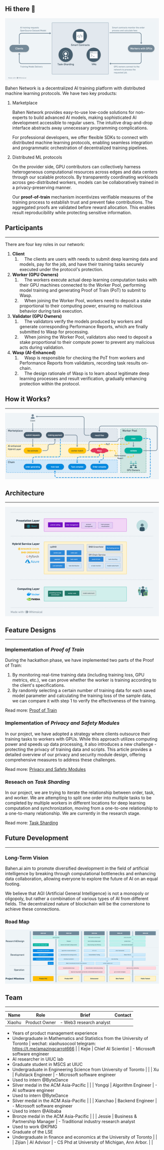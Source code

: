 ## Hi there 👋


![Untitled](profile/flowchart_1.png)

Bahen Network is a decentralized AI training platform with distributed machine learning protocols. We have two key products:

1. Marketplace
    
    Bahen Network provides easy-to-use low-code solutions for non-experts to build advanced AI models, making sophisticated AI development accessible to regular users. The intuitive drag-and-drop interface abstracts away unnecessary programming complications.
    
    For professional developers, we offer flexible SDKs to connect with distributed machine learning protocols, enabling seamless integration and programmatic orchestration of decentralized training pipelines.
    
2. Distributed ML protocols
    
    On the provider side, GPU contributors can collectively harness heterogeneous computational resources across edges and data centers through our scalable protocols. By transparently coordinating workloads across geo-distributed workers, models can be collaboratively trained in a privacy-preserving manner.
    
    Our **proof-of-train** mechanism incentivizes verifiable measures of the training process to establish trust and prevent fake contributions. The aggregated proofs are validated before reward allocation. This enables result reproducibility while protecting sensitive information.
    

## **Participants**

---

There are four key roles in our network:

1. **Client**
    1.     The clients are users with needs to submit deep learning data and models, pay for the job, and have their training tasks securely executed under the protocol's protection.
2. **Worker (GPU Owners)**
    1.     The workers execute actual deep learning computation tasks with their GPU machines connected to the Worker Pool, performing model training and generating Proof of Train (PoT) to submit to Wasp.
    2.     When joining the Worker Pool, workers need to deposit a stake proportional to their computing power, ensuring no malicious behavior during task execution.
3. **Validator (GPU Owners)**
    1.     The validators verify the models produced by workers and generate corresponding Performance Reports, which are finally submitted to Wasp for processing.
    2.     When joining the Worker Pool, validators also need to deposit a stake proportional to their compute power to prevent any malicious acts during validation.
4. **Wasp (AI-Enhanced)**
    1.     Wasp is responsible for checking the PoT from workers and Performance Reports from validators, recording task results on-chain.
    2.     The design rationale of Wasp is to learn about legitimate deep learning processes and result verification, gradually enhancing protection within the protocol.

## How it Works?

---

![Untitled](profile/how_it_works.png)

## Architecture

---

![Untitled](profile/architecture.png)

## Feature Designs

---

### Implementation of *Proof of Train*

During the hackathon phase, we have implemented two parts of the Proof of Train:

1. By monitoring real-time training data (including training loss, GPU metrics, etc.), we can prove whether the worker is training according to the client's specifications.
2. By randomly selecting a certain number of training data for each saved model parameter and calculating the training loss of the sample data, we can compare it with step 1 to verify the effectiveness of the training.

Read more:
[Proof of Train](docs/proof_of_training.pdf)

### Implementation of ***Privacy and Safety Modules***

In our project, we have adopted a strategy where clients outsource their training tasks to workers with GPUs. While this approach utilizes computing power and speeds up data processing, it also introduces a new challenge - protecting the privacy of training data and scripts. This article provides a detailed overview of our privacy and security module design, offering comprehensive measures to address these challenges.

Read more:
[Privacy and Safety Modules](docs/safety_and_privacy.pdf)

### Reseach on *Task Sharding*

In our project, we are trying to iterate the relationship between order, task, and worker. We are attempting to split one order into multiple tasks to be completed by multiple workers in different locations for deep learning computation and synchronization, moving from a one-to-one relationship to a one-to-many relationship. We are currently in the research stage.

Read more:
[Task Sharding](docs/task_sharding.pdf)

## Future Development

---

### Long-Term Vision

Bahen.ai aim to promote diversified development in the field of artificial intelligence by breaking through computational bottlenecks and enhancing data collaboration, allowing everyone to explore the future of AI on an equal footing.

We believe that AGI (Artificial General Intelligence) is not a monopoly or oligopoly, but rather a combination of various types of AI from different fields. The decentralized nature of blockchain will be the cornerstone to achieve these connections.

### Road Map

![Untitled](profile/roadmap.png)

## Team

---

| Name | Role | Brief  | Contact |
| --- | --- | --- | --- |
| Xiaohu | Product Owner | - Web3 research analyst
- Years of product management experience
- Undergraduate in Mathematics and Statistics from the University of Toronto | wechat: xiaohusocool
telegram:
https://t.me/amazingcarrot666 |
| Kejie | Chief AI Scientist | - Microsoft software engineer
- AI researcher in UIUC lab
- Graduate student in MSCS at UIUC
- Undergraduate in Engineering Science from University of Toronto |  |
| Xu | Fullstack Engineer | - Microsoft software engineer
- Used to intern @ByteDance
- Silver medal in the ACM Asia-Pacific |  |
| Yongqi | Algorithm Engineer | - AI software engineer
- Used to intern @ByteDance
- Silver medal in the ACM Asia-Pacific |  |
| Xianchao | Backend Engineer | - Microsoft software engineer
- Used to intern @Alibaba
- Bronze medal in the ACM Asia-Pacific |  |
| Jessie | Business & Partnership Manager | - Traditional industry research analyst
- Used to work @KPMG
- Graduate of the LSE
- Undergraduate in finance and economics at the University of Toronto |  |
| Zijian | AI Advisor | - CS Phd at University of Michigan, Ann Arbor. |  |
